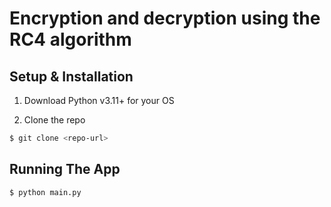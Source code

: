 # Encryption and decryption using the RC4 algorithm

## Setup & Installation
1. Download Python v3.11+ for your OS

2. Clone the repo
```bash
$ git clone <repo-url>
```

## Running The App
```bash
$ python main.py
```
